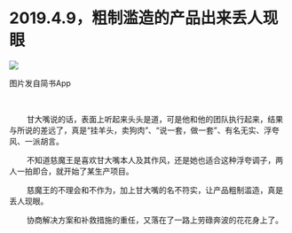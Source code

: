 
# 2019.4.9，粗制滥造的产品出来丢人现眼

![](http://upload-images.jianshu.io/upload_images/3910675-aac77629b0dbbe8c.jpg?imageMogr2/auto-orient/strip%7CimageView2/2/w/1080/q/50)  

图片发自简书App

  
   

        甘大嘴说的话，表面上听起来头头是道，可是他和他的团队执行起来，结果与所说的差远了，真是“挂羊头，卖狗肉”、“说一套，做一套”、有名无实、浮夸风、一派胡言。

        不知道慈魔王是喜欢甘大嘴本人及其作风，还是她也适合这种浮夸调子，两人一拍即合，就开始了某生产项目。  

        慈魔王的不理会和不作为，加上甘大嘴的名不符实，让产品粗制滥造，真是丢人现眼。

        协商解决方案和补救措施的重任，又落在了一路上劳碌奔波的花花身上了。